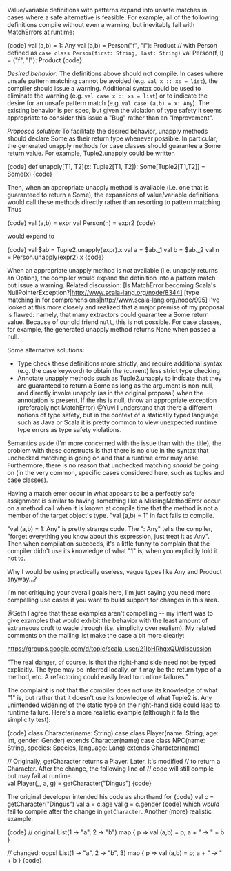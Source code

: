 Value/variable definitions with patterns expand into unsafe matches in cases where a safe alternative is feasible.  For example, all of the following definitions compile without even a warning, but inevitably fail with MatchErrors at runtime:

{code}
val (a,b) = 1: Any
val (a,b) = Person("f", "l"): Product // with Person defined as `case class Person(first: String, last: String)`
val Person(f, l) = ("f", "l"): Product 
{code}

*Desired behavior:*
The definitions above should not compile.  In cases where unsafe pattern matching cannot be avoided (e.g. `val x :: xs = list`), the compiler should issue a warning.  Additional syntax could be used to eliminate the warning (e.g. `val case x :: xs = list`) or to indicate the desire for an unsafe pattern match (e.g. `val case (a,b) = x: Any`).  The existing behavior is per spec, but given the violation of type safety it seems appropriate to consider this issue a "Bug" rather than an "Improvement".

*Proposed solution:*
To facilitate the desired behavior, unapply methods should declare Some as their return type whenever possible.  In particular, the generated unapply methods for case classes should guarantee a Some return value. For example, Tuple2.unapply could be written

{code}
def unapply[T1, T2](x: Tuple2[T1, T2]): Some[Tuple2[T1,T2]] = Some(x)
{code}

Then, when an appropriate unapply method is available (i.e. one that is guaranteed to return a Some), the expansions of value/variable definitions would call these methods directly rather than resorting to pattern matching.  Thus

{code}
val (a,b) = expr
val Person(n) = expr2
{code}

would expand to

{code}
val $ab = Tuple2.unapply(expr).x
val a = $ab._1
val b = $ab._2
val n = Person.unapply(expr2).x
{code}

When an appropriate unapply method is _not_ available (i.e. unapply returns an Option), the compiler would expand the definition into a pattern match but issue a warning.
Related discussion:
[Is MatchError becoming Scala's NullPointerException?|http://www.scala-lang.org/node/8344]
[type matching in for comprehensions|http://www.scala-lang.org/node/995]
I've looked at this more closely and realized that a major premise of my proposal is flawed: namely, that many extractors could guarantee a Some return value. Because of our old friend `null`, this is not possible. For case classes, for example, the generated unapply method returns None when passed a null. 

Some alternative solutions:
* Type check these definitions more strictly, and require additional syntax (e.g. the case keyword) to obtain the (current) less strict type checking
* Annotate unapply methods such as Tuple2.unapply to indicate that they are guaranteed to return a Some as long as the argument is non-null, and directly invoke unapply (as in the original proposal) when the annotation is present. If the rhs is null, throw an appropriate exception (preferably not MatchError)
@Yuvi I understand that there a different notions of type safety, but in the context of a statically typed language such as Java or Scala it is pretty common to view unexpected runtime type errors as type safety violations.  

Semantics aside (I'm more concerned with the issue than with the title), the problem with these constructs is that there is no clue in the syntax that unchecked matching is going on and that a runtime error may arise. Furthermore, there is no reason that unchecked matching _should be_ going on (in the very common, specific cases considered here, such as tuples and case classes). 

Having a match error occur in what appears to be a perfectly safe assignment is similar to having something like a MissingMethodError occur on a method call when it is known at compile time that the method is not a member of the target object's type.
"val (a,b) = 1" in fact fails to compile.

"val (a,b) = 1: Any" is pretty strange code. The ": Any" tells the compiler, "forget
everything you know about this expression, just treat it as Any".  Then when compilation
succeeds, it's a little funny to complain that the compiler didn't use its knowledge of
what "1" is, when you explicitly told it not to.

Why I would be using practically useless, vague types like Any and Product anyway...?

I'm not critiquing your overall goals here, I'm just saying you need more compelling
use cases if you want to build support for changes in this area.

@Seth I agree that these examples aren't compelling -- my intent was to give examples that would exhibit the behavior with the least amount of extraneous cruft to wade through (i.e. simplicity over realism). My related comments on the mailing list make the case a bit more clearly:

https://groups.google.com/d/topic/scala-user/21IbHRhgxQU/discussion

"The real danger, of course, is that the right-hand side need not be
typed explicitly.  The type may be inferred locally, or it may be the
return type of a method, etc. A refactoring could easily lead to
runtime failures."

The complaint is not that the compiler does not use its knowledge of what "1" is, but rather that it doesn't use its knowledge of what Tuple2 is.  Any unintended widening of the static type on the right-hand side could lead to runtime failure.  Here's a more realistic example (although it fails the simplicity test):

{code}
class Character(name: String)
case class Player(name: String, age: Int, gender: Gender) extends Character(name)
case class NPC(name: String, species: Species, language: Lang) extends Character(name)

// Originally, getCharacter returns a Player.  Later, it's modified 
// to return a Character. After the change, the following line of 
// code will still compile but may fail at runtime.  
val Player(_, a, g) = getCharacter("Dingus")
{code}

The original developer intended his code as shorthand for
{code}
val c = getCharacter("Dingus")
val a = c.age
val g = c.gender
{code}
which _would_ fail to compile after the change in `getCharacter`.
Another (more) realistic example:

{code}
// original
List(1 -> "a", 2 -> "b") map { p => val (a,b) = p; a + " -> " + b }

// changed: oops!
List(1 -> "a", 2 -> "b", 3) map { p => val (a,b) = p; a + " -> " + b }
{code}

